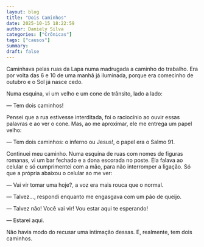 ```yaml
---
layout: blog
title: "Dois Caminhos"
date: 2025-10-15 18:22:59
author: Daniely Silva
categories: ["Crônicas"]
tags: ["causos"]
summary:
draft: false
---
```


Caminhava pelas ruas da Lapa numa madrugada a caminho do trabalho. Era por volta das 6 e 10 de uma manhã já iluminada, porque era comecinho de outubro e o Sol já nasce cedo.

Numa esquina, vi um velho e um cone de trânsito, lado a lado:

— Tem dois caminhos!

Pensei que a rua estivesse interditada, foi o raciocínio ao ouvir essas palavras e ao ver o cone. Mas, ao me aproximar, ele me entrega um papel velho:

— Tem dois caminhos: o inferno ou Jesus!, o papel era o Salmo 91.

Continuei meu caminho. Numa esquina de ruas com nomes de figuras romanas, vi um bar fechado e a dona escorada no poste. Ela falava ao celular e só cumprimentei com a mão, para não interromper a ligação. Só que a própria abaixou o celular ao me ver:

— Vai vir tomar uma hoje?, a voz era mais rouca que o normal.

— Talvez..., respondi enquanto me engasgava com um pão de queijo.

— Talvez não! Você vai vir! Vou estar aqui te esperando!

— Estarei aqui.

Não havia modo do recusar uma intimação dessas. E, realmente, tem dois caminhos.
